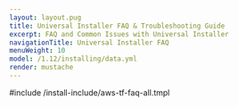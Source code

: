 ```yaml
---
layout: layout.pug
title: Universal Installer FAQ & Troubleshooting Guide
excerpt: FAQ and Common Issues with Universal Installer
navigationTitle: Universal Installer FAQ
menuWeight: 10
model: /1.12/installing/data.yml
render: mustache
---
```


#include /install-include/aws-tf-faq-all.tmpl